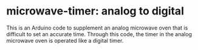 # microwave-timer: analog to digital
This is an Arduino code to supplement an analog microwave oven that is difficult to set an accurate time. Through this code, the timer in the analog microwave oven is operated like a digital timer.
